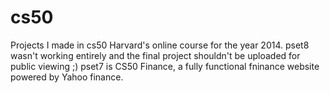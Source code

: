 cs50
====

Projects I made in cs50 
Harvard's online course for the year 2014.
pset8 wasn't working entirely and the final project shouldn't be uploaded for public viewing ;)
pset7 is CS50 Finance, a fully functional fninance website powered by Yahoo finance.
